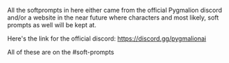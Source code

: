 All the softprompts in here either came from the official Pygmalion discord and/or a website in the near future where characters and most likely, soft prompts as well will be kept at.

Here's the link for the official discord:
https://discord.gg/pygmalionai

All of these are on the #soft-prompts
